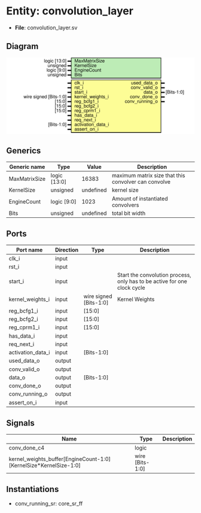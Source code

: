 
# Entity: convolution_layer 
- **File**: convolution_layer.sv

## Diagram
![Diagram](convolution_layer.svg "Diagram")
## Generics

| Generic name  | Type         | Value     | Description                                          |
| ------------- | ------------ | --------- | ---------------------------------------------------- |
| MaxMatrixSize | logic [13:0] | 16383     | maximum matrix size that this convolver can convolve |
| KernelSize    | unsigned     | undefined | kernel size                                          |
| EngineCount   | logic [9:0]  | 1023      | Amount of instantiated convolvers                    |
| Bits          | unsigned     | undefined | total bit width                                      |

## Ports

| Port name         | Direction | Type                   | Description                                                              |
| ----------------- | --------- | ---------------------- | ------------------------------------------------------------------------ |
| clk_i             | input     |                        |                                                                          |
| rst_i             | input     |                        |                                                                          |
| start_i           | input     |                        | Start the convolution process, only has to be active for one clock cycle |
| kernel_weights_i  | input     | wire signed [Bits-1:0] | Kernel Weights                                                           |
| reg_bcfg1_i       | input     | [15:0]                 |                                                                          |
| reg_bcfg2_i       | input     | [15:0]                 |                                                                          |
| reg_cprm1_i       | input     | [15:0]                 |                                                                          |
| has_data_i        | input     |                        |                                                                          |
| req_next_i        | input     |                        |                                                                          |
| activation_data_i | input     | [Bits-1:0]             |                                                                          |
| used_data_o       | output    |                        |                                                                          |
| conv_valid_o      | output    |                        |                                                                          |
| data_o            | output    | [Bits-1:0]             |                                                                          |
| conv_done_o       | output    |                        |                                                                          |
| conv_running_o    | output    |                        |                                                                          |
| assert_on_i       | input     |                        |                                                                          |

## Signals

| Name                                                              | Type            | Description |
| ----------------------------------------------------------------- | --------------- | ----------- |
| conv_done_c4                                                      | logic           |             |
| kernel_weights_buffer[EngineCount-1:0][KernelSize*KernelSize-1:0] | wire [Bits-1:0] |             |

## Instantiations

- conv_running_sr: core_sr_ff
